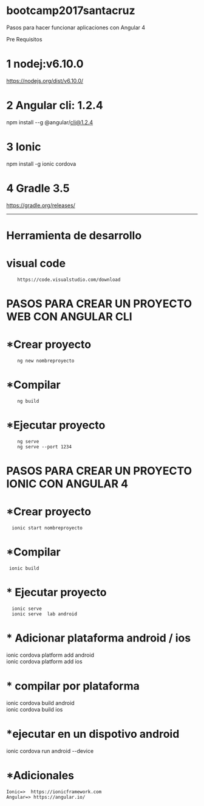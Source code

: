 # bootcamp2017santacruz
Pasos para hacer funcionar aplicaciones con Angular 4

Pre Requisitos
 # 1 nodej:v6.10.0
 https://nodejs.org/dist/v6.10.0/
 # 2 Angular cli: 1.2.4 
  npm install --g @angular/cli@1.2.4
 # 3 Ionic 
 npm install -g ionic cordova
 # 4 Gradle 3.5
 https://gradle.org/releases/
 
 ***************************************
 # Herramienta de desarrollo
 # visual code
        https://code.visualstudio.com/download
 
 # PASOS PARA CREAR UN PROYECTO WEB CON ANGULAR CLI
 
 # *Crear proyecto
        ng new nombreproyecto

 # *Compilar
        ng build 

 # *Ejecutar proyecto
        ng serve
        ng serve --port 1234
 
 # PASOS PARA CREAR UN PROYECTO IONIC CON ANGULAR 4
 
   # *Crear proyecto
      ionic start nombreproyecto

   # *Compilar
     ionic build

   # * Ejecutar proyecto
      ionic serve
      ionic serve  lab android
 
 # * Adicionar plataforma  android  / ios
   ionic cordova platform add android	  
   ionic cordova platform add ios	
 
 # * compilar por plataforma
   ionic cordova build android  
   ionic cordova build ios
 
 # *ejecutar en un dispotivo android
   ionic cordova run android --device 
 
  # *Adicionales 
    Ionic=>  https://ionicframework.com  
    Angular=> https://angular.io/


